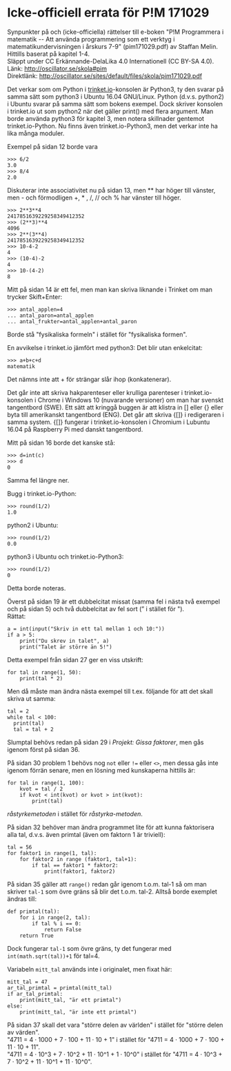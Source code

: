 # Icke-officiell errata för P!M 171029
Synpunkter på och (icke-officiella) rättelser till e-boken "P!M Programmera i matematik -- 
Att använda programmering som ett verktyg i matematikundervisningen i årskurs 7-9" (pim171029.pdf) av Staffan Melin.  
Hittills baserat på kapitel 1-4.  
Släppt under CC Erkännande-DelaLika 4.0 Internationell (CC BY-SA 4.0).  
Länk: http://oscillator.se/skola#pim  
Direktlänk: http://oscillator.se/sites/default/files/skola/pim171029.pdf

Det verkar som om Python i [trinket.io](https://trinket.io/)-konsolen är Python3, ty den svarar på samma sätt som
python3 i Ubuntu 16.04 GNU/Linux.
Python (d.v.s. python2) i Ubuntu svarar på samma sätt som bokens exempel. Dock skriver konsolen i trinket.io ut som python2 när
det gäller print() med flera argument. Man borde använda python3 för kapitel 3, men notera skillnader gentemot trinket.io-Python.
Nu finns även trinket.io-Python3, men det verkar inte ha lika många moduler.

Exempel på sidan 12 borde vara
```
>>> 6/2  
3.0  
>>> 8/4  
2.0
```

Diskuterar inte associativitet nu på sidan 13, men ** har höger till vänster, men - och förmodligen +, * , /, // och % har vänster till höger.  
```
>>> 2**3**4
2417851639229258349412352
>>> (2**3)**4
4096
>>> 2**(3**4)
2417851639229258349412352
>>> 10-4-2
4
>>> (10-4)-2
4
>>> 10-(4-2)
8
```

Mitt på sidan 14 är ett fel, men man kan skriva liknande i Trinket om man trycker Skift+Enter:
```
>>> antal_applen=4 
... antal_paron=antal_applen 
... antal_frukter=antal_applen+antal_paron
```
Borde stå "fysikaliska formeln" i stället för "fysikaliska formen".

En avvikelse i trinket.io jämfört med python3: Det blir utan enkelcitat:
```
>>> a+b+c+d
matematik
```

Det nämns inte att + för strängar slår ihop (konkatenerar).

Det går inte att skriva hakparenteser eller krulliga parenteser i trinket.io-konsolen i Chrome i Windows 10
(nuvarande versioner) om man har svenskt tangentbord (SWE). Ett sätt att kringgå buggen är att klistra in [] 
eller {} eller byta till amerikanskt tangentbord (ENG). Det går att skriva {[]} i redigeraren i samma system.
{[]} fungerar i trinket.io-konsolen i Chromium i Lubuntu 16.04 på Raspberry Pi med danskt tangentbord.

Mitt på sidan 16 borde det kanske stå:
```
>>> d=int(c)
>>> d
0
```

Samma fel längre ner.

Bugg i trinket.io-Python:
```
>>> round(1/2)
1.0
```

python2 i Ubuntu:
```
>>> round(1/2)
0.0
```

python3 i Ubuntu och trinket.io-Python3:
```
>>> round(1/2)
0
```

Detta borde noteras.

Överst på sidan 19 är ett dubbelcitat missat (samma fel i nästa två exempel och på sidan 5) och två dubbelcitat av fel sort 
(” i stället för ").  
Rättat:
```
a = int(input("Skriv in ett tal mellan 1 och 10:"))
if a > 5:
    print("Du skrev in talet", a)
    print("Talet är större än 5!")
```

Detta exempel från sidan 27 ger en viss utskrift: 
```
for tal in range(1, 50):
    print(tal * 2)
```

Men då måste man ändra nästa exempel till t.ex. följande för att det skall skriva ut samma:
```
tal = 2
while tal < 100:
  print(tal)
  tal = tal + 2
```

Slumptal behövs redan på sidan 29 i *Projekt: Gissa faktorer*, men gås igenom först på sidan 36.

På sidan 30 problem 1 behövs nog `not` eller `!=` eller `<>`, men dessa gås inte igenom förrän senare, men en lösning med
kunskaperna hittills är:
```
for tal in range(1, 100):
    kvot = tal / 2
    if kvot < int(kvot) or kvot > int(kvot):
        print(tal)
```     

*råstyrkemetoden* i stället för *råstyrka-metoden*.

På sidan 32 behöver man ändra programmet lite för att kunna faktorisera alla tal, d.v.s. även primtal (även om faktorn 1 är triviell):
```
tal = 56
for faktor1 in range(1, tal):
    for faktor2 in range (faktor1, tal+1):
        if tal == faktor1 * faktor2:
            print(faktor1, faktor2)
```

På sidan 35 gäller att `range()` redan går igenom t.o.m. tal-1 så om man skriver `tal-1` som övre gräns så blir det t.o.m. tal-2.
Alltså borde exemplet ändras till:
```
def primtal(tal):
    for i in range(2, tal):
        if tal % i == 0:
            return False
    return True
```
Dock fungerar `tal-1` som övre gräns, ty det fungerar med `int(math.sqrt(tal))+1` för tal=4.

Variabeln `mitt_tal` används inte i originalet, men fixat här:
```  
mitt_tal = 47
ar_tal_primtal = primtal(mitt_tal)
if ar_tal_primtal:
    print(mitt_tal, "är ett primtal")
else:
    print(mitt_tal, "är inte ett primtal")
```

På sidan 37 skall det vara "större delen av världen" i stället för "större delen av värden".  
"4711 = 4 · 1000 + 7 · 100 + 11 · 10 + 1" i stället för "4711 = 4 · 1000 + 7 · 100 + 11 · 10 + 11".  
"4711 = 4 · 10^3 + 7 · 10^2 + 11 · 10^1 + 1 · 10^0" i stället för "4711 = 4 · 10^3 + 7 · 10^2 + 11 · 10^1 + 11 · 10^0".
